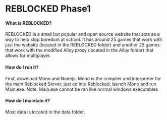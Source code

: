 # REBLOCKED Phase1
#### What is REBLOCKED?
REBLOCKED is a small but popular and open source website that acts as a way to help stop boredom at school. It has around 25 games that work with just the website (located in the REBLOCKED folder) and another 25 games that work with the modified Alloy proxy (located in the Alloy folder) that allows for multiplayer.
#### How do I run it? 
First, download Mono and Nodejs, Mono is the compiler and interpreter for the main Reblocked Server, just cd into Reblocked, launch Mono and run Main.exe.
Note: Main.exe cannot be ran like normal windows executables
#### How do I maintain it?
Most data is located in the data folder, 

